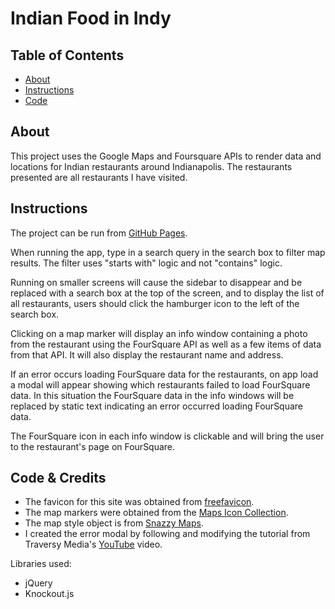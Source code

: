 # Indian Food in Indy

## Table of Contents

* [About](#about)
* [Instructions](#instructions)
* [Code](#code)

## About

This project uses the Google Maps and Foursquare APIs to render data and locations for Indian restaurants around Indianapolis. The restaurants presented are all restaurants I have visited.

## Instructions

The project can be run from [GitHub Pages](https://smckinney1.github.io/MapsProject/).

When running the app, type in a search query in the search box to filter map results. The filter uses "starts with" logic and not "contains" logic.

Running on smaller screens will cause the sidebar to disappear and be replaced with a search box at the top of the screen, and to display the list of all restaurants, users should click the hamburger icon to the left of the search box.

Clicking on a map marker will display an info window containing a photo from the restaurant using the FourSquare API as well as a few items of data from that API. It will also display the restaurant name and address.

If an error occurs loading FourSquare data for the restaurants, on app load a modal will appear showing which restaurants failed to load FourSquare data. In this situation the FourSquare data in the info windows will be replaced by static text indicating an error occurred loading FourSquare data.

The FourSquare icon in each info window is clickable and will bring the user to the restaurant's page on FourSquare.

## Code & Credits

- The favicon for this site was obtained from [freefavicon](https://www.freefavicon.com/).
- The map markers were obtained from the [Maps Icon Collection](https://mapicons.mapsmarker.com/markers/tourism/pin/).
- The map style object is from [Snazzy Maps](https://snazzymaps.com/style/128473/pink).
- I created the error modal by following and modifying the tutorial from Traversy Media's [YouTube](https://www.youtube.com/watch?v=6ophW7Ask_0) video.

Libraries used:
- jQuery
- Knockout.js